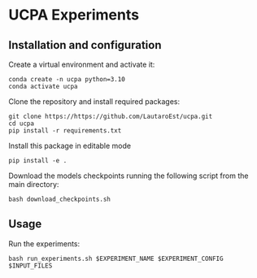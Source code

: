 # UCPA Experiments

## Installation and configuration

Create a virtual environment and activate it:
```
conda create -n ucpa python=3.10
conda activate ucpa
```

Clone the repository and install required packages:
```
git clone https://https://github.com/LautaroEst/ucpa.git
cd ucpa
pip install -r requirements.txt
```

Install this package in editable mode
```
pip install -e .
```

Download the models checkpoints running the following script from the main directory:
```
bash download_checkpoints.sh
```

## Usage

Run the experiments:
```
bash run_experiments.sh $EXPERIMENT_NAME $EXPERIMENT_CONFIG $INPUT_FILES
```